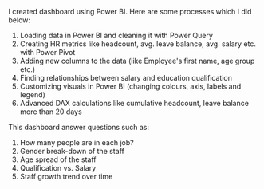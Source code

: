 I created dashboard using Power BI. Here are some processes which I did below:
  1. Loading data in Power BI and cleaning it with Power Query
  2. Creating HR metrics like headcount, avg. leave balance, avg. salary etc. with Power Pivot
  3. Adding new columns to the data (like Employee's first name, age group etc.)
  4. Finding relationships between salary and education qualification
  5. Customizing visuals in Power BI (changing colours, axis, labels and legend)
  6. Advanced DAX calculations like cumulative headcount, leave balance more than 20 days

This dashboard answer questions such as:
  1. How many people are in each job?
  2. Gender break-down of the staff
  3. Age spread of the staff
  4. Qualification vs. Salary
  5. Staff growth trend over time
